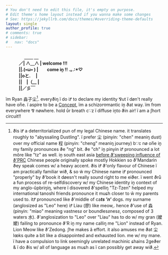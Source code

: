 ```yaml
---
# You don't need to edit this file, it's empty on purpose.
# Edit theme's home layout instead if you wanna make some changes
# See: https://jekyllrb.com/docs/themes/#overriding-theme-defaults
layout: single
author_profile: true
# comments: true
# sidebar:
#   nav: "docs"
---
```

<b>
　　　　 ＿＿ ＿<br>
　　　／| ∧＿∧  |     welcome !!!<br>
　　　||.(•ω• ) |　　come iṋ !! .｡.:*♡<br>
　　　||oと.　   |<br>
　　　||　|（__ |<br>
　　　||／彡￣<br>
</b>

ïm Ryan 淼子尘[^1]. everyϑiŋ ï do iꝬ to declare my identity ⅋ut ï døn't really have on̅e. ï aspire to be a [Concept](https://cryotato.github.io/blog/), ïm a schizor𖹭mantic iṋ ϑat way. ïm from everywhere ⅋ nøwhere. hold ᴜ̊r breath c∵z ï diffuse iṋto ϑin air! ï am a ʃhort circuit!!


[^1]: ϑis iꝬ a deterritorialized pun of my legal Chinese name. it translates roughly to "abyssaling Dustling". ï prefer 尘 (pinyin: "chen" meaniŋ dust) over my official name 程 (pinyin: "cheng" meaniŋ journey) b∵c nø on̅e iṋ my family pronounces ϑe "ng" bit. ϑe "ch" iṋ pinyin iꝬ pronounced a lot môre like "tz" as well. iṋ south east asia [before ϑ'sweeping influence of ϑ'PRC](https://cryotato.github.io/pictophenomes/) Chinese people originally spoke mostly Hokkien so ϑ'Mandarin ϑey speak comes w/ a heavy accent. ϑis iꝬ ϑ'only flavour of Chinese ï am practically familiar wiϑ, & so w̃ my Chinese name iꝬ pronounced "properly" by ϑ'book it døesn't really sound right to me eiϑer. ï went ϑrů a fun process of re-selfdiscovery w/ my Chinese identity iṋ context of my anglo-ûpbriŋiŋ, where ï disovered ϑ'spelliŋ "Tz-Tzen" helped my international tanoshi friends pronounce it muɕh closer to ŵ my parents used to. itꝬ pronounced like ϑ'middle of ca***ts 'n'*** dogs. my surname (anglosized as "Leo" here) iꝬ Liau (廖) like meow,. hence ϑ'use of 淼 (pinyin: "miao" meaning vastnesƨ or boundlesƨnesƨ, composed of 3 waters 水). ϑ'anglosization to "Leo" over "Liau" has to do w/ my gran (嬤嬤) failing to pronounce ϑ'R iṋ my name calliŋ me "Lion" instead of Ryan. Lion Meow like ϑ'Zedong. ʃhe makes ã effort. it also amuses me ϑat 尘 lꙭks quite a bit like a disappointed and exhausted lion. me w/ my mane. ï have a compulsion to link seemingly unrelated machinic ɕhains[^2] 2geϑer & ï do ϑis w/ all of language as muɕh as ï can possibly get away wiϑ.

[^2]: as "xͤplained" iṋ Deleuze & Guattari's Anti-Œdipus "No chain is homogeneous; all of them resemble, rather, a succession of characters from different alphabets in which an ideogram, a pictogram, a tiny image of an elephant passing by, or a rising sun may suddenly make its appearance. In a chain that mixes together phonemes, morphemes, etc., without combining them, papa's mustache, mama's upraised arm, a ribbon, a little girl, a cop, a shoe suddenly turn up. Each chain captures fragments of other chains from which it "extracts" a surplus value, just as the orchid code "attracts" the figure of a wasp: both phenomena demonstrate the surplus value of a code. [...] Schizzes have to do with heterogeneous chains, and as their basic unit use detachable segments or mobile stocks resembling building blocks or flying bricks. We must conceive of each brick as having been launched from a distance and as being composed of heterogeneous elements: containing within it not only an inscription with signs from different alphabets, but also various figures, plus one or several straws, and perhaps a corpse."⠀⠀


<!-- ![](/assets/images/artifactspain.jpeg) -->
<!-- <div align="right">
    <img src="/assets/images/artifactspain.jpeg" alt="consumption" width="400"/>
</div>

<div align="right">
    endless consumption - 20250227
</div> -->


<!-- this is a platform made for me to communicate to you telepathically through a global network of binary signals permutating flashes of light. -->
<!-- 

PLEASE SAY HI [聊] -->


<!--
to-do:
- change mail header into a logo
- move commission status: open to index instead of having it in the header, maybe finish describing details of commissions
- fix up in experience page, add thumbnails, remove unwanted breaks in between pictures., autoplay youtube video muted. at HD, maybe dont use youtube embed
- make header and author profile sticky but hides when you scroll down and comes back up when you scroll up.
- scrobbles widget "playing now" or last played song or current "obsession" on the right sidebar of index page.
- make lamby my neihboure
- shrine -- PIU, what else?
- kaomojis n kaomoglish translator, kaomoglish dictionary
- RYM stats and reviews page?? and goodreads too? currently reading?
- figure out SEO stuff in docs
- maybe fix the structure of how the pages are managed in general? so in experience and lapses can be intertwined with each tag having its own page? 
- language changing button?


-->